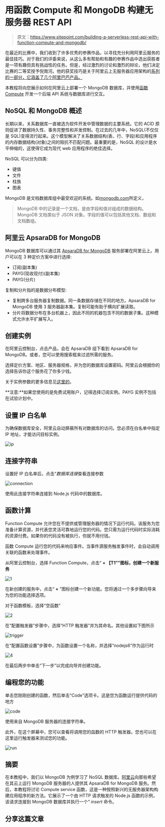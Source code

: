 # 用函数 Compute 和 MongoDB 构建无服务器 REST API

> 原文：<https://www.sitepoint.com/building-a-serverless-rest-api-with-function-compute-and-mongodb/>

在最近的比赛中，我们收到了许多优秀的参赛作品，以寻找充分利用阿里云服务的最佳技巧。对于我们的评委来说，从这么多有帮助和有趣的参赛作品中选出获胜者是一项有趣但具有挑战性的任务。但是，经过激烈的讨论和激烈的辩论，他们决定比赛的二等奖授予倪南河。他的获奖技巧是关于阿里云上无服务器应用架构的[系列的一部分，它涵盖了几个阿里巴巴产品。](https://www.sitepoint.com/community/t/building-a-serverless-application-using-alibaba-cloud-services/308043)

本教程将向您展示如何在阿里云上部署一个 MongoDB 数据库，并使用[函数 Compute](https://int.alibabacloud.com/m/1000018812/) 开发一个后端 API 系统与数据库进行交互。

## NoSQL 和 MongoDB 概述

长期以来，关系数据库一直被选为软件开发中管理数据的主要系统。它的 ACID 原则促进了数据持久性、事务完整性和并发控制。在过去的几年中，NoSQL(不仅仅是 SQL)变得流行起来。这个模型解决了关系数据结构(表、行、字段)和应用程序的内存数据结构(对象)之间的阻抗不匹配问题。最重要的是，NoSQL 的设计是水平伸缩的，这使得它成为现代 web 应用程序的绝佳选择。

NoSQL 可以分为四类:

*   键值
*   文件
*   柱族
*   图表

MongoDB 是文档数据库组中最受欢迎的系统。如[mongodb.com](http://mongodb.com)所定义，

> MongoDB 中的记录是一个文档，是由字段和值对组成的数据结构。MongoDB 文档类似于 JSON 对象。字段的值可以包括其他文档、数组和文档数组。

## 阿里云 ApsaraDB for MongoDB

MongoDB 数据库可以通过其 [ApsaraDB for MongoDB](https://int.alibabacloud.com/m/1000020292/) 服务部署在阿里云上。用户可以在 3 种定价方案中进行选择:

*   订阅(副本集)
*   PAYG(现收现付)(副本集)
*   PAYG(分片)

复制和分片指的是数据分布模型:

*   复制跨多台服务器复制数据。同一条数据存储在不同的地方。ApsaraDB for MongoDB 使用 3 服务器副本集。复制可能有助于横向扩展读取。
*   分片将数据分布在多台机器上，因此不同的机器包含不同的数据子集。这种模式允许水平扩展写入。

## 创建实例

在阿里云控制台，点击产品，会在 ApsaraDB 组下看到 ApsaraDB for MongoDB。或者，您可以使用搜索框来过滤所需的服务。

选择定价方案、地区、服务器规格，并为您的数据库设置密码。阿里云会根据你的选择告诉你这个服务花了你多少钱。

关于实例参数的更多信息见[这里的](https://www.alibabacloud.com/help/doc-detail/26572.htm)。

**注意:**如果您使用的是免费试用账户，记得选择订阅实例。PAYG 实例不包括在试验计划中。

## 设置 IP 白名单

为确保数据库安全，阿里云自动屏蔽所有对数据库的访问。您必须在白名单中指定 IP 地址，才能访问目标实例。

![ip](img/8a3cf17b9ef15d0e3e937a7251d17abe.png)

## 连接字符串

设置好 IP 白名单后，点击“*数据库连接*查看连接参数

![connection](img/c7faa6abc18168d3e2fefc5c93028272.png)

使用此连接字符串连接到 Node.js 代码中的数据库。

## 函数计算

Function Compute 允许您在不提供或管理服务器的情况下运行代码。该服务为您准备计算资源，并代表您灵活可靠地运行您的代码。您只需为运行代码时实际消耗的资源付费。如果你的代码没有被执行，你就不用付钱。

函数 Compute 运行您的代码来响应事件。当事件源服务触发事件时，会自动调用关联的函数来处理事件。

从阿里云控制台，选择 Function Compute，点击“ **+ 【T1””图标，创建一个新服务**

![1](img/c6896d4c6056fea4034979c9c0b3cf7e.png)

在新创建的服务中，点击“ **+** ”图标创建一个新功能。您将通过一个多步骤向导来为您的功能选择选项。

对于函数模板，选择“空函数”

![2](img/98c74c2ee5e1c532cca4393f4cca0c33.png)

在“配置触发器”步骤中，选择“HTTP 触发器”并为其命名。其他设置如下图所示

![trigger](img/7b1067eaf168e5416973e958ea520603.png)

在“配置函数设置”步骤中，为函数设置一个名称，并选择“nodejs6”作为运行时

![4](img/01717126130b8b5f23bb090e9e8b6db3.png)

在最后两步中单击“下一步”以完成向导并创建功能。

## 编程您的功能

单击您刚刚创建的函数，然后单击“Code”选项卡。这是您为函数运行提供代码的地方

![code](img/8fe087649a79a7b82386d04b7caff6c4.png)

使用来自 MongoDB 服务器的连接字符串。

此外，在这个屏幕中，您可以查看将调用您的函数的 HTTP 触发器。您也可以在这里运行触发器来测试您的功能。

![run](img/89799e5c5bde5b912ae1c549fa656871.png)

## 摘要

在本教程中，我们以 MongoDB 为例学习了 NoSQL 数据库。[阿里云](https://int.alibabacloud.com/m/1000018805/)向那些希望在其云上运行 MongoDB 服务器的人提供其 ApsaraDB for MongoDB 服务。然后，本教程将讨论 Compute service 函数，这是一种按照新兴的无服务器架构构建应用程序的新方法。它展示了一个由 HTTP 请求触发的 Node.js 函数的示例，该请求连接到 MongoDB 数据库并执行一个“ *insert* 命令。

## 分享这篇文章